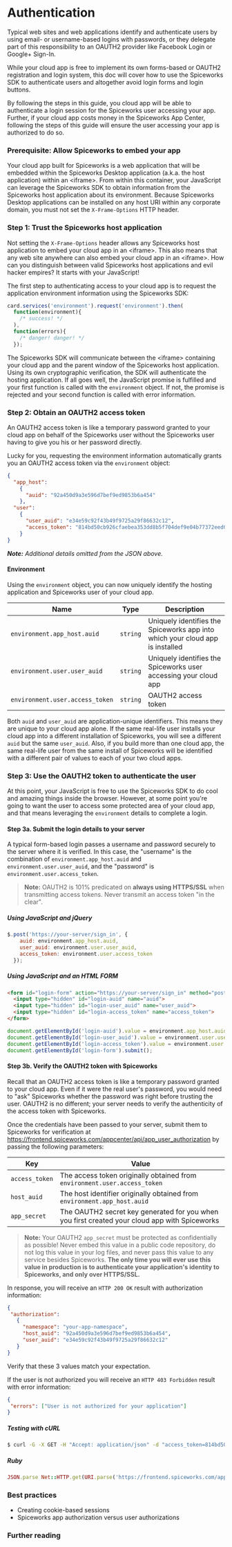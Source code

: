 # Authentication

Typical web sites and web applications identify and authenticate users
by using email- or username-based logins with passwords, or they delegate
part of this responsibility to an OAUTH2 provider like Facebook Login
or Google+ Sign-In.

While your cloud app is free to implement its own forms-based or OAUTH2
registration and login system, this doc will cover how to use the
Spiceworks SDK to authenticate users and altogether avoid login forms
and login buttons.

By following the steps in this guide, you cloud app will be able to
authenticate a login session for the Spiceworks user accessing your app.
Further, if your cloud app costs money in the Spiceworks App Center,
following the steps of this guide will ensure the user accessing your
app is authorized to do so.

### Prerequisite: Allow Spiceworks to embed your app

Your cloud app built for Spiceworks is a web application that will be
embedded within the Spiceworks Desktop application (a.k.a. the host
application) within an &lt;iframe&gt;. From within this container, your
JavaScript can leverage the Spiceworks SDK to obtain information from
the Spiceworks host application about its environment.
Because Spiceworks Desktop applications can be installed on any host
URI within any corporate domain, you must not set the `X-Frame-Options`
HTTP header.

### Step 1: Trust the Spiceworks host application

Not setting the `X-Frame-Options` header allows any Spiceworks host application
to embed your cloud app in an &lt;iframe&gt;. This also means that any web site
anywhere can also embed your cloud app in an &lt;iframe&gt;. How can you distinguish
between valid Spiceworks host applications and evil hacker empires? It starts
with your JavaScript!

The first step to authenticating access to your cloud app is to request
the application environment information using the Spiceworks SDK:

```js
card.services('environment').request('environment').then(
  function(environment){
    /* success! */
  ),
  function(errors){
    /* danger! danger! */
  });
```

The Spiceworks SDK will communicate between the &lt;iframe&gt; containing your
cloud app and the parent window of the Spiceworks host application.
Using its own cryptographic verification, the SDK will authenticate
the hosting application. If all goes well, the JavaScript promise is fulfilled
and your first function is called with the `environment` object. If not,
the promise is rejected and your second function is called with error
information.

### Step 2: Obtain an OAUTH2 access token

An OAUTH2 access token is like a temporary password granted to your cloud app
on behalf of the Spiceworks user without the Spiceworks user having to
give you his or her password directly.

Lucky for you, requesting the environment information automatically
grants you an OAUTH2 access token via the `environment` object:

```json
{
  "app_host":
    {
      "auid": "92a450d9a3e596d7bef9ed9853b6a454"
    },
  "user":
    {
      "user_auid": "e34e59c92f43b49f9725a29f86632c12",
      "access_token": "814bd50cb926cfaebea353dd8b5f704def9e04b77372eed01f0d26f1d602e108"
    }
}
```

**_Note:_** *Additional details omitted from the JSON above.*

#### Environment

Using the `environment` object, you can now uniquely identify the hosting
application and Spiceworks user of your cloud app.

Name|Type|Description
----|----|-----------
`environment.app_host.auid`|`string`|Uniquely identifies the Spiceworks app into which your cloud app is installed
`environment.user.user_auid`|`string`|Uniquely identifies the Spiceworks user accessing your cloud app
`environment.user.access_token`|`string`|OAUTH2 access token

Both `auid` and `user_auid` are application-unique identifiers. This means they
are unique to your cloud app alone. If the same real-life user installs your
cloud app into a different installation of Spiceworks, you will see
a different `auid` but the same `user_auid`. Also, if you build more than one
cloud app, the same real-life user from the same install of Spiceworks will be
identified with a different pair of values to each of your two cloud apps.

### Step 3: Use the OAUTH2 token to authenticate the user

At this point, your JavaScript is free to use the Spiceworks SDK to do
cool and amazing things inside the browser. However, at some point you're
going to want the user to access some protected area of your cloud app,
and that means leveraging the `environment` details to complete a login.

#### Step 3a. Submit the login details to your server

A typical form-based login passes a username and password securely
to the server where it is verified. In this case, the "username" is
the combination of `environment.app_host.auid` and
`environment.user.user_auid`, and the "password" is
`environment.user.access_token`.

> **Note:** OAUTH2 is 101% predicated on __always using HTTPS/SSL__ when
> transmitting access tokens. Never transmit an access token "in the clear".

##### Using JavaScript and jQuery

```js
$.post('https://your-server/sign_in', {
    auid: environment.app_host.auid,
    user_auid: environment.user.user_auid,
    access_token: environment.user.access_token
  });
```

##### Using JavaScript and an HTML FORM

```html
<form id="login-form" action="https://your-server/sign_in" method="post">
  <input type="hidden" id="login-auid" name="auid">
  <input type="hidden" id="login-user_auid" name="user_auid">
  <input type="hidden" id="login-access_token" name="access_token">
</form>
```
```js
document.getElementById('login-auid').value = environment.app_host.auid;
document.getElementById('login-user_auid').value = environment.user.user_auid;
document.getElementById('login-access_token').value = environment.user.access_token;
document.getElementById('login-form').submit();
```

#### Step 3b. Verify the OAUTH2 token with Spiceworks

Recall that an OAUTH2 access token is like a temporary password granted
to your cloud app. Even if it were the real user's password, you would
need to "ask" Spiceworks whether the password was right before trusting the
user. OAUTH2 is no different; your server needs to verify the authenticity
of the access token with Spiceworks.

Once the credentials have been passed to your server, submit them to
Spiceworks for verification at
https://frontend.spiceworks.com/appcenter/api/app_user_authorization
by passing the following parameters:

Key|Value
---|-----
`access_token`|The access token originally obtained from `environment.user.access_token`
`host_auid`|The host identifier originally obtained from `environment.app_host.auid`
`app_secret`|The OAUTH2 secret key generated for you when you first created your cloud app with Spiceworks

> **Note:** Your OAUTH2 `app_secret` must be protected as confidentially as
> possible! Never embed this value in a public code repository, do not log
> this value in your log files, and never pass this value to any service besides
> Spiceworks. __The only time you will ever use this value in production is to
> authenticate your application's identity to Spiceworks, and only over HTTPS/SSL.__

In response, you will receive an `HTTP 200 OK` result with authorization information:

```json
{
 "authorization":
   {
     "namespace": "your-app-namespace",
     "host_auid": "92a450d9a3e596d7bef9ed9853b6a454",
     "user_auid": "e34e59c92f43b49f9725a29f86632c12"
   }
}
```

Verify that these 3 values match your expectation.

If the user is not authorized you will receive an `HTTP 403 Forbidden` result with error information:

```json
{
 "errors": ["User is not authorized for your application"]
}
```


##### Testing with cURL

```bash
$ curl -G -X GET -H "Accept: application/json" -d "access_token=814bd50cb926cfaebea353dd8b5f704def9e04b77372eed01f0d26f1d602e108" -d "app_secret=bfda03b8c726a62309fe624f0ba4228b6a2e0cd8c5c4d518ded4758e43ac21c3" -d "host_auid=92a450d9a3e596d7bef9ed9853b6a454" https://frontend.spiceworks.com/appcenter/api/app_user_authorization
```

##### Ruby

```ruby
JSON.parse Net::HTTP.get(URI.parse('https://frontend.spiceworks.com/appcenter/api/app_user_authorization.json?' + {access_token: '814bd50cb926cfaebea353dd8b5f704def9e04b77372eed01f0d26f1d602e108', app_secret: 'bfda03b8c726a62309fe624f0ba4228b6a2e0cd8c5c4d518ded4758e43ac21c3', host_auid: '92a450d9a3e596d7bef9ed9853b6a454'}.to_query))
```

### Best practices

* Creating cookie-based sessions
* Spiceworks app authorization versus user authorizations

### Further reading
